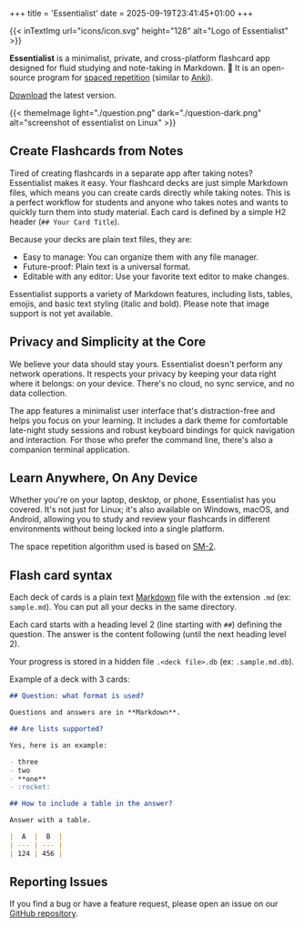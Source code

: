 +++
title = 'Essentialist'
date = 2025-09-19T23:41:45+01:00
+++

{{< inTextImg url="icons/icon.svg" height="128" alt="Logo of Essentialist" >}}

**Essentialist** is a minimalist, private, and cross-platform flashcard app
designed for fluid studying and note-taking in Markdown. 🧠 It is an
open-source program for [spaced repetition][1] (similar to
[Anki](https://apps.ankiweb.net/)).

[Download](https://github.com/essentialist-app/essentialist/releases/latest)
the latest version.

{{< themeImage light="./question.png" dark="./question-dark.png" alt="screenshot of essentialist on Linux" >}}

## Create Flashcards from Notes

Tired of creating flashcards in a separate app after taking notes? Essentialist
makes it easy. Your flashcard decks are just simple Markdown files, which means
you can create cards directly while taking notes. This is a perfect workflow
for students and anyone who takes notes and wants to quickly turn them into
study material. Each card is defined by a simple H2 header (`## Your Card
Title`).

Because your decks are plain text files, they are:

- Easy to manage: You can organize them with any file manager.
- Future-proof: Plain text is a universal format.
- Editable with any editor: Use your favorite text editor to make changes.

Essentialist supports a variety of Markdown features, including lists, tables,
emojis, and basic text styling (italic and bold). Please note that image
support is not yet available.

## Privacy and Simplicity at the Core

We believe your data should stay yours. Essentialist doesn't perform any
network operations. It respects your privacy by keeping your data right where
it belongs: on your device. There's no cloud, no sync service, and no data
collection.

The app features a minimalist user interface that's distraction-free and helps
you focus on your learning. It includes a dark theme for comfortable late-night
study sessions and robust keyboard bindings for quick navigation and
interaction. For those who prefer the command line, there's also a companion
terminal application.

## Learn Anywhere, On Any Device

Whether you're on your laptop, desktop, or phone, Essentialist has you covered.
It's not just for Linux; it's also available on Windows, macOS, and Android,
allowing you to study and review your flashcards in different environments
without being locked into a single platform.

The space repetition algorithm used is based on [SM-2][3].

## Flash card syntax

Each deck of cards is a plain text [Markdown][2] file with the extension `.md`
(ex: `sample.md`). You can put all your decks in the same directory.

Each card starts with a heading level 2 (line starting with `##`) defining the
question. The answer is the content following (until the next heading level 2).

Your progress is stored in a hidden file `.<deck file>.db` (ex:
`.sample.md.db`).

Example of a deck with 3 cards:

```markdown
## Question: what format is used?

Questions and answers are in **Markdown**.

## Are lists supported?

Yes, here is an example:

- three
- two
- **one**
- :rocket:

## How to include a table in the answer?

Answer with a table.

|  A  |  B  |
| --- | --- |
| 124 | 456 |
```

## Reporting Issues

If you find a bug or have a feature request, please open an issue on our
[GitHub repository](https://github.com/essentialist-app/essentialist/issues).

[1]: https://en.wikipedia.org/wiki/Spaced_repetition
[2]: https://en.wikipedia.org/wiki/Markdown
[3]: https://en.wikipedia.org/wiki/SuperMemo#Description_of_SM-2_algorithm
